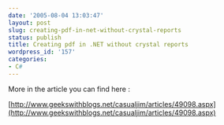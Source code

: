 ```yaml
---
date: '2005-08-04 13:03:47'
layout: post
slug: creating-pdf-in-net-without-crystal-reports
status: publish
title: Creating pdf in .NET without crystal reports
wordpress_id: '157'
categories:
- C#
---
```


More in the article you can find here :

[http://www.geekswithblogs.net/casualjim/articles/49098.aspx](http://www.geekswithblogs.net/casualjim/articles/49098.aspx)



